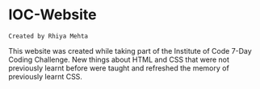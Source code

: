 # IOC-Website
    Created by Rhiya Mehta
    
This website was created while taking part of the Institute of Code 7-Day Coding Challenge. 
New things about HTML and CSS that were not previously learnt before were taught and refreshed the memory of previously learnt CSS.
